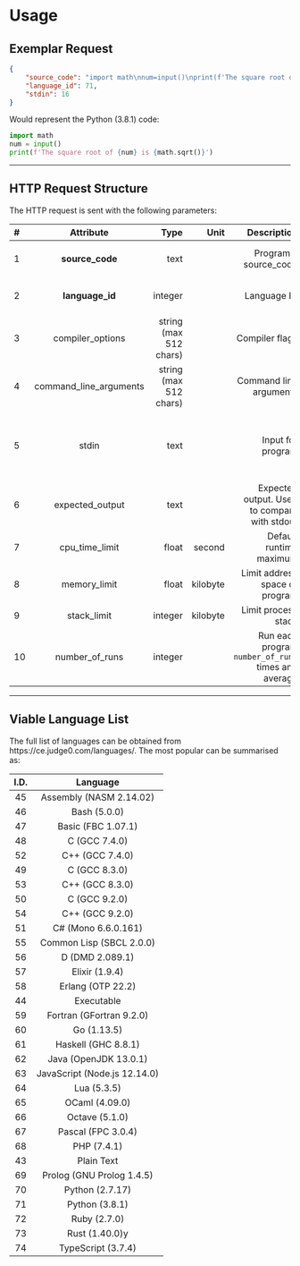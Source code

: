 <h1>Usage</h1>
<h2>Exemplar Request</h2>

```json
{
    "source_code": "import math\nnum=input()\nprint(f'The square root of {num} is {math.sqrt(num)}')",
    "language_id": 71,
    "stdin": 16
}
```

<p> Would represent the Python (3.8.1) code:

```python
import math
num = input()
print(f'The square root of {num} is {math.sqrt()}')
```

---
<h2>HTTP Request Structure</h2>
The HTTP request is sent with the following parameters:

| # | Attribute | Type | Unit |  Description |  Default|
| :- | :----: | ---: | ---: | ---: | ------: |
| 1 | **source_code** | text |  | Program's source_code | NONE -  attribute **required** |
| 2 | **language_id** | integer |  | Language ID | NONE - attribute **required** |
| 3 | compiler_options | string (max 512 chars) |  | Compiler flags | ```null``` |
| 4 | command_line_arguments | string (max 512 chars) |  | Command line arguments | ```null``` |
| 5 | stdin | text |  | Input for program | ```null```. Program won't receive to standard input |
| 6 | expected_output | text |  | Expected output. Used to compare with stdout | ```null```. Program's stdout won't be compared |
| 7 | cpu_time_limit | float | second | Default runtime maximum | Depends on configuration |
| 8 | memory_limit | float | kilobyte | Limit address space of program | Depends on configuration |
| 9 | stack_limit | integer | kilobyte | Limit process stack | Depends on configuration |
| 10 | number_of_runs | integer |  | Run each program ```number_of_runs``` times and average | Depends on configuration |

---

<h2>Viable Language List</h2>
The full list of languages can be obtained from https://ce.judge0.com/languages/. The most popular can be summarised as:

| I.D. | Language |
| :---: | :------: |
| 45 | Assembly (NASM 2.14.02) |
| 46 | Bash (5.0.0) |
| 47 | Basic (FBC 1.07.1) |
| 48 | C (GCC 7.4.0) |
| 52 | C++ (GCC 7.4.0) |
| 49 | C (GCC 8.3.0) |
| 53 | C++ (GCC 8.3.0) |
| 50 | C (GCC 9.2.0) |
| 54 | C++ (GCC 9.2.0) |
| 51 | C# (Mono 6.6.0.161) |
| 55 | Common Lisp (SBCL 2.0.0) |
| 56 | D (DMD 2.089.1) |
| 57 | Elixir (1.9.4) |
| 58 | Erlang (OTP 22.2) |
| 44 | Executable |
| 59 | Fortran (GFortran 9.2.0) |
| 60 | Go (1.13.5) |
| 61 | Haskell (GHC 8.8.1) |
| 62 | Java (OpenJDK 13.0.1) |
| 63 | JavaScript (Node.js 12.14.0) |
| 64 | Lua (5.3.5) |
| 65 | OCaml (4.09.0) |
| 66 | Octave (5.1.0) |
| 67 | Pascal (FPC 3.0.4) |
| 68 | PHP (7.4.1) |
| 43 | Plain Text |
| 69 | Prolog (GNU Prolog 1.4.5) |
| 70 | Python (2.7.17) |
| 71 | Python (3.8.1) |
| 72 | Ruby (2.7.0) |
| 73 | Rust (1.40.0)y |
| 74 | TypeScript (3.7.4) |